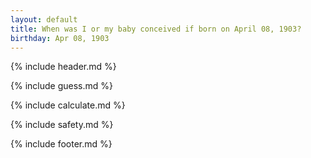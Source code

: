 ```yaml
---
layout: default
title: When was I or my baby conceived if born on April 08, 1903?
birthday: Apr 08, 1903
---
```


{% include header.md %}

{% include guess.md %}

{% include calculate.md %}

{% include safety.md %}

{% include footer.md %}



